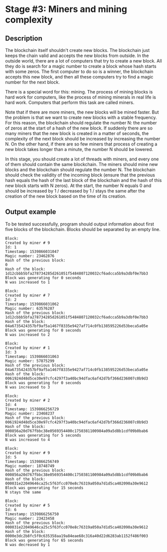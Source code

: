 # Stage #3: Miners and mining complexity

## Description

The blockchain itself shouldn't create new blocks. The blockchain just keeps the chain valid and accepts the new blocks from outside. In the outside world, there are a lot of computers that try to create a new block. All they do is search for a magic number to create a block whose hash starts with some zeros. The first computer to do so is a winner, the blockchain accepts this new block, and then all these computers try to find a magic number for the next block.

There is a special word for this: mining. The process of mining blocks is hard work for computers, like the process of mining minerals in real life is hard work. Computers that perform this task are called miners.

Note that if there are more miners, the new blocks will be mined faster. But the problem is that we want to create new blocks with a stable frequency. For this reason, the blockchain should regulate the number N: the number of zeros at the start of a hash of the new block. If suddenly there are so many miners that the new block is created in a matter of seconds, the complexity of the next block should be increased by increasing the number N. On the other hand, if there are so few miners that process of creating a new block takes longer than a minute, the number N should be lowered.

In this stage, you should create a lot of threads with miners, and every one of them should contain the same blockchain. The miners should mine new blocks and the blockchain should regulate the number N. The blockchain should check the validity of the incoming block (ensure that the previous hash equals the hash of the last block of the blockchain and the hash of this new block starts with N zeros). At the start, the number N equals 0 and should be increased by 1 / decreased by 1 / stays the same after the creation of the new block based on the time of its creation.

## Output example

To be tested successfully, program should output information about first five blocks of the blockchain. Blocks should be separated by an empty line.

```
Block:
Created by miner # 9
Id: 1
Timestamp: 1539866031047
Magic number: 23462876
Hash of the previous block: 
0
Hash of the block: 
1d12cbbb5bfa278734285d261051f5484807120032cf6adcca5b9a3dbf0e7bb3
Block was generating for 0 seconds
N was increased to 1

Block:
Created by miner # 7
Id: 2
Timestamp: 1539866031062
Magic number: 63576287
Hash of the previous block: 
1d12cbbb5bfa278734285d261051f5484807120032cf6adcca5b9a3dbf0e7bb3
Hash of the block: 
04a6735424357bf9af5a1467f8335e9427af714c0fb138595226d53beca5a05e
Block was generating for 0 seconds
N was increased to 2

Block:
Created by miner # 1
Id: 3
Timestamp: 1539866031063
Magic number: 57875299
Hash of the previous block: 
04a6735424357bf9af5a1467f8335e9427af714c0fb138595226d53beca5a05e
Hash of the block: 
0061924d48d5ce30e97cfc4297f3a40bc94dfac6af42d7bf366d236007c0b9d3
Block was generating for 0 seconds
N was increased to 3

Block:
Created by miner # 2
Id: 4
Timestamp: 1539866256729
Magic number: 23468237
Hash of the previous block: 
0061924d48d5ce30e97cfc4297f3a40bc94dfac6af42d7bf366d236007c0b9d3
Hash of the block: 
000856a20d767fbbc38e0569354400c1750381100984a09a5d8b1cdf09b0bab6
Block was generating for 5 seconds
N was increased to 4

Block:
Created by miner # 9
Id: 5
Timestamp: 1539866256749
Magic number: 18748749
Hash of the previous block: 
000856a20d767fbbc38e0569354400c1750381100984a09a5d8b1cdf09b0bab6
Hash of the block: 
000031e22049646ca25c5f63fcc070e8c76319a050a7d1d5ca402090a30e9612
Block was generating for 15 seconds
N stays the same

Block:
Created by miner # 5
Id: 6
Timestamp: 1539866256750
Magic number: 23423458
Hash of the previous block: 
000031e22049646ca25c5f63fcc070e8c76319a050a7d1d5ca402090a30e9612
Hash of the block: 
0000e3dc2b8fc5f0c635358aa19a84eae68c316a40d22d6283ab1152f486f003
Block was generating for 65 seconds
N was decreased by 1
```
